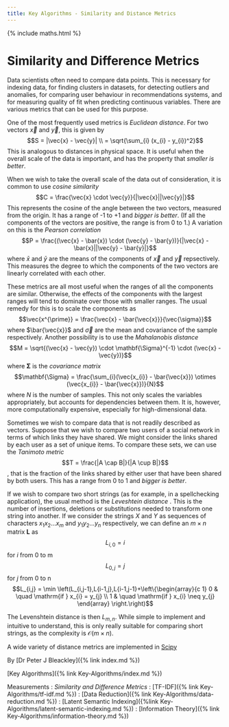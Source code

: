 ```yaml
---
title: Key Algorithms - Similarity and Distance Metrics
---
```

{% include maths.html %}

# Similarity and Difference Metrics 

Data scientists often need to compare data points. This is necessary for indexing data, for finding clusters in datasets, for detecting outliers and anomalies, for comparing user behaviour in recommendations systems, and for measuring quality of fit when predicting continuous variables. There are various metrics that can be used for this purpose.

One of the most frequently used metrics is *Euclidean distance*. For two vectors $\vec{x}$ and $\vec{y}$, this is given by 
$$S = |\vec{x} - \vec{y}| \\
= \sqrt{\sum_{i} (x_{i} - y_{i})^2}$$
This is analogous to distances in physical space. It is useful when the overall scale of the data is important, and has the property that *smaller is better*.

When we wish to take the overall scale of the data out of consideration, it is common to use *cosine similarity* $$C = \frac{\vec{x} \cdot \vec{y}}{|\vec{x}||\vec{y}|}$$
This represents the cosine of the angle between the two vectors, measured from the origin. It has a range of -1 to +1 and *bigger is better*. (If all the components of the vectors are positive, the range is from 0 to 1.) A variation on this is the *Pearson correlation*
$$P = \frac{(\vec{x} - \bar{x}) \cdot (\vec{y} - \bar{y})}{|\vec{x} - \bar{x}||\vec{y} - \bar{y}|}$$ where $\bar{x}$ and $\bar{y}$ are the means of the components of $\vec{x}$ and $\vec{y}$ repsectively. This measures the degree to which the components of the two vectors are linearly correlated with each other.

These metrics are all most useful when the ranges of all the components are similar. Otherwise, the effects of the components with the largest ranges will tend to dominate over those with smaller ranges. The usual remedy for this is to scale the components as $$\vec{x^{\prime}} = \frac{\vec{x} - \bar{\vec{x}}}{\vec{\sigma}}$$ where $\bar{\vec{x}}$ and $\vec{\sigma}$ are the mean and covariance of the sample respectively. Another possibility is to use the *Mahalanobis distance*
$$M = \sqrt{(\vec{x} - \vec{y}) \cdot \mathbf{\Sigma}^{-1} \cdot (\vec{x} -\vec{y})}$$
where $\mathbf{\Sigma}$ is the *covariance matrix*
$$\mathbf{\Sigma} = \frac{\sum_{i}(\vec{x_{i}} - \bar{\vec{x}}) \otimes (\vec{x_{i}} - \bar{\vec{x}})}{N}$$ where $N$ is the number of samples. This not only scales the variables appropriately, but accounts for dependencies between them. It is, however, more computationally expensive, especially for high-dimensional data.

Sometimes we wish to compare data that is not readily described as vectors. Suppose that we wish to compare two users of a social network in terms of which links they have shared. We might consider the links shared by each user as a set of unique items. To compare these sets, we can use the *Tanimoto metric*
$$T = \frac{|A \cap B|}{|A \cup B|}$$, that is the fraction of the links shared by either user that have been shared by both users. This has a range from 0 to 1 and *bigger is better*.

If we wish to compare two short strings (as for example, in a spellchecking application), the usual method is the *Leveshtein distance* . This is the number of insertions, deletions or substitutions needed to transform one string into another. If we consider the strings $X$ and $Y$ as sequences of characters $x_{1}x_{2}\ldots x_{m}$ and $y_{1}y_{2}\ldots y_{n}$ respectively, we can define an $m \times n$ matrix $\mathbf{L}$ as 
$$L_{i,0} = i$$ for $i$ from 0 to m
$$L_{0,j} = j$$ for $j$ from 0 to n
$$L_{i,j} = \min \left(L_{i,j-1},L{i-1,j},L{i-1,j-1}+\left\{\begin{array}{c 1} 0 & \quad \mathrm{if } x_{i} = y_{j} \\
1 & \quad \mathrm{if } x_{i} \neq y_{j} \end{array} \right.\right)$$

The Levenshtein distance is then $L_{m,n}$. While simple to implement and intuitive to understand, this is only really suitable for comparing short strings, as the complexity is $\mathcal{O}(m \times n)$.

A wide variety of distance metrics are implemented in [Scipy](https://docs.scipy.org/doc/scipy/reference/spatial.distance.html)

By [Dr Peter J Bleackley]({% link index.md %})
 
 [Key Algorithms]({% link Key-Algorithms/index.md %})
 
 Measurements
: *Similarity and Difference Metrics*
: [TF-IDF]({% link Key-Algorithms/tf-idf.md %})
: [Data Reduction]({% link Key-Algorithms/data-reduction.md %})
: [Latent Semantic Indexing]({%link Key-Algorithms/latent-semantic-indexing.md %})
: [Information Theory]({% link Key-Algorithms/information-theory.md %})

